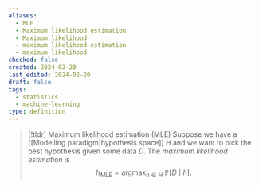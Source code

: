 ```yaml
---
aliases:
  - MLE
  - Maximum likelihood estimation
  - Maximum likelihood
  - maximum likelihood estimation
  - maximum likelihood
checked: false
created: 2024-02-20
last_edited: 2024-02-20
draft: false
tags:
  - statistics
  - machine-learning
type: definition
---
```

>[!tldr] Maximum likelihood estimation (MLE)
>Suppose we have a [[Modelling paradigm|hypothesis space]] $H$ and we want to pick the best hypothesis given some data $D$. The *maximum likelihood estimation* is
>$$h_{MLE} = \mbox{arg}\max_{h \in H} \ \mathbb{P}[D \ \vert \ h].$$

